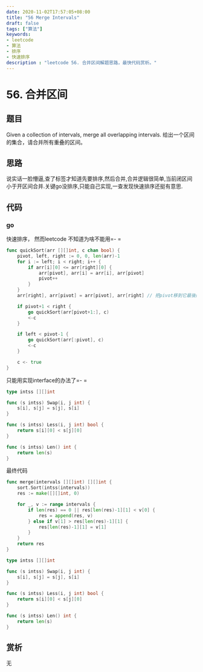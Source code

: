 ```yaml
---
date: 2020-11-02T17:57:05+08:00
title: "56 Merge Intervals"
draft: false
tags: ["算法"]
keywords:
- leetcode
- 算法
- 排序
- 快速排序
description : "leetcode 56. 合并区间解题思路，最快代码赏析。"
---
```


# 56. 合并区间

## 题目
Given a collection of intervals, merge all overlapping intervals.
给出一个区间的集合，请合并所有重叠的区间。

## 思路
说实话一脸懵逼,查了标签才知道先要排序,然后合并,合并逻辑很简单,当前闭区间小于开区间合并.关键go没排序,只能自己实现,一查发现快速排序还挺有意思.

## 代码
### go
快速排序， 然而leetcode 不知道为啥不能用=- =
```go
func quickSort(arr [][]int, c chan bool) {
	pivot, left, right := 0, 0, len(arr)-1
	for i := left; i < right; i++ {
		if arr[i][0] <= arr[right][0] {
			arr[pivot], arr[i] = arr[i], arr[pivot]
			pivot++
		}
	}
	arr[right], arr[pivot] = arr[pivot], arr[right] // 把pivot移到它最後的地方

	if pivot+1 < right {
		go quickSort(arr[pivot+1:], c)
		<-c
	}

	if left < pivot-1 {
		go quickSort(arr[:pivot], c)
		<-c
	}

	c <- true
}
```
只能用实现interface的办法了=- =
```go
type intss [][]int

func (s intss) Swap(i, j int) {
	s[i], s[j] = s[j], s[i]
}

func (s intss) Less(i, j int) bool {
	return s[i][0] < s[j][0]
}

func (s intss) Len() int {
	return len(s)
}

```

最终代码
```go
func merge(intervals [][]int) [][]int {
	sort.Sort(intss(intervals))
	res := make([][]int, 0)

	for _, v := range intervals {
		if len(res) == 0 || res[len(res)-1][1] < v[0] {
			res = append(res, v)
		} else if v[1] > res[len(res)-1][1] {
			res[len(res)-1][1] = v[1]
		}
	}
	return res
}

type intss [][]int

func (s intss) Swap(i, j int) {
	s[i], s[j] = s[j], s[i]
}

func (s intss) Less(i, j int) bool {
	return s[i][0] < s[j][0]
}

func (s intss) Len() int {
	return len(s)
}
```

## 赏析
无